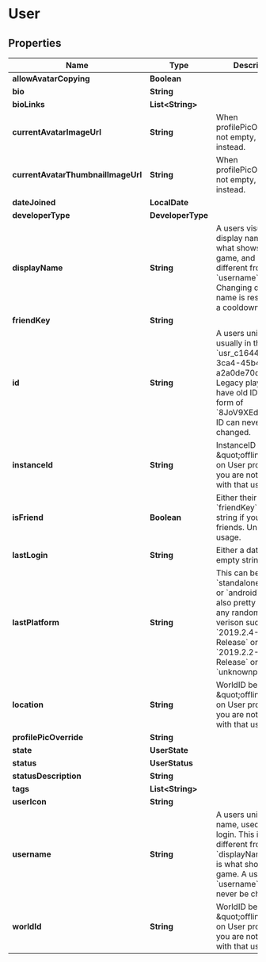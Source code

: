 

# User


## Properties

Name | Type | Description | Notes
------------ | ------------- | ------------- | -------------
**allowAvatarCopying** | **Boolean** |  | 
**bio** | **String** |  | 
**bioLinks** | **List&lt;String&gt;** |  | 
**currentAvatarImageUrl** | **String** | When profilePicOverride is not empty, use it instead. | 
**currentAvatarThumbnailImageUrl** | **String** | When profilePicOverride is not empty, use it instead. | 
**dateJoined** | **LocalDate** |  | 
**developerType** | **DeveloperType** |  | 
**displayName** | **String** | A users visual display name. This is what shows up in-game, and can different from their &#x60;username&#x60;. Changing display name is restricted to a cooldown period. | 
**friendKey** | **String** |  | 
**id** | **String** | A users unique ID, usually in the form of &#x60;usr_c1644b5b-3ca4-45b4-97c6-a2a0de70d469&#x60;. Legacy players can have old IDs in the form of &#x60;8JoV9XEdpo&#x60;. The ID can never be changed. | 
**instanceId** | **String** | InstanceID be \&quot;offline\&quot; on User profiles if you are not friends with that user. |  [optional]
**isFriend** | **Boolean** | Either their &#x60;friendKey&#x60;, or empty string if you are not friends. Unknown usage. | 
**lastLogin** | **String** | Either a date-time or empty string. | 
**lastPlatform** | **String** | This can be &#x60;standalonewindows&#x60; or &#x60;android&#x60;, but can also pretty much be any random Unity verison such as &#x60;2019.2.4-801-Release&#x60; or &#x60;2019.2.2-772-Release&#x60; or even &#x60;unknownplatform&#x60;. | 
**location** | **String** | WorldID be \&quot;offline\&quot; on User profiles if you are not friends with that user. |  [optional]
**profilePicOverride** | **String** |  | 
**state** | **UserState** |  | 
**status** | **UserStatus** |  | 
**statusDescription** | **String** |  | 
**tags** | **List&lt;String&gt;** |  | 
**userIcon** | **String** |  | 
**username** | **String** | A users unique name, used during login. This is different from &#x60;displayName&#x60; which is what shows up in-game. A users &#x60;username&#x60; can never be changed. | 
**worldId** | **String** | WorldID be \&quot;offline\&quot; on User profiles if you are not friends with that user. |  [optional]



